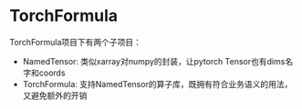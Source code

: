 # TorchFormula

TorchFormula项目下有两个子项目：

- NamedTensor: 类似xarray对numpy的封装，让pytorch Tensor也有dims名字和coords
- TorchFormula: 支持NamedTensor的算子库，既拥有符合业务语义的用法，又避免额外的开销